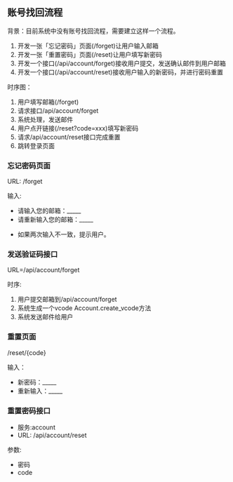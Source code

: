 ## 账号找回流程

背景：目前系统中没有账号找回流程，需要建立这样一个流程。

1. 开发一张「忘记密码」页面(/forget)让用户输入邮箱
2. 开发一张「重置密码」页面(/reset)让用户填写新密码
3. 开发一个接口(/api/account/forget)接收用户提交，发送确认邮件到用户邮箱
4. 开发一个接口(/api/account/reset)接收用户输入的新密码，并进行密码重置 

时序图：
1. 用户填写邮箱(/forget)
2. 请求接口/api/account/forget
3. 系统处理，发送邮件
4. 用户点开链接(/reset?code=xxx)填写新密码
5. 请求/api/account/reset接口完成重置
6. 跳转登录页面


### 忘记密码页面
URL: /forget

输入:
- 请输入您的邮箱：_____
- 请重新输入您的邮箱：_____

* 如果两次输入不一致，提示用户。


### 发送验证码接口

URL=/api/account/forget

时序:
1. 用户提交邮箱到/api/account/forget
2. 系统生成一个vcode Account.create_vcode方法
3. 系统发送邮件给用户

### 重置页面

/reset/{code}

输入：
- 新密码：_____
- 重新输入：_____

### 重置密码接口

- 服务:account
- URL: /api/account/reset

参数:
- 密码
- code

